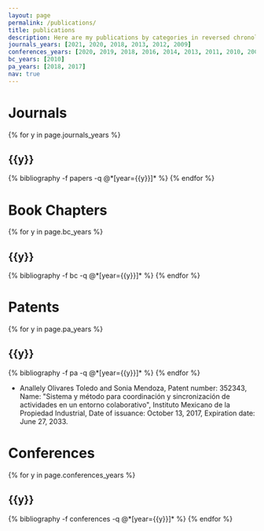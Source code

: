 ```yaml
---
layout: page
permalink: /publications/
title: publications
description: Here are my publications by categories in reversed chronological order.
journals_years: [2021, 2020, 2018, 2013, 2012, 2009]
conferences_years: [2020, 2019, 2018, 2016, 2014, 2013, 2011, 2010, 2009, 2008, 2005, 2004, 2002, 2000]
bc_years: [2010]
pa_years: [2018, 2017]
nav: true
---
```


<div class="publications">

<H1>Journals</H1>

{% for y in page.journals_years %}
  <h2 class="year">{{y}}</h2>
  {% bibliography -f papers -q @*[year={{y}}]* %}
{% endfor %}

<H1>Book Chapters</H1>

{% for y in page.bc_years %}
  <h2 class="year">{{y}}</h2>
  {% bibliography -f bc -q @*[year={{y}}]* %}
{% endfor %}

<H1>Patents</H1>

{% for y in page.pa_years %}
  <h2 class="year">{{y}}</h2>
  {% bibliography -f pa -q @*[year={{y}}]* %}
{% endfor %}

- Anallely Olivares Toledo and Sonia Mendoza, Patent number: 352343, Name: "Sistema y método para coordinación y sincronización de actividades en un entorno colaborativo", Instituto Mexicano de la Propiedad Industrial, Date of issuance: October 13, 2017, Expiration date: June 27, 2033.

<H1>Conferences</H1>

{% for y in page.conferences_years %}
  <h2 class="year">{{y}}</h2>
  {% bibliography -f conferences -q @*[year={{y}}]* %}
{% endfor %}

</div>